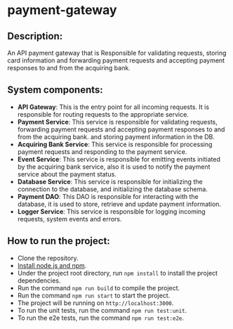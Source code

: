 # payment-gateway

## Description:
An API payment gateway that is Responsible for validating requests, storing card information and forwarding 
payment requests and accepting payment responses to and from the acquiring bank.

## System components:
- **API Gateway**: This is the entry point for all incoming requests. It is responsible for routing requests to the appropriate service.
- **Payment Service**: This service is responsible for validating requests, forwarding payment requests and accepting payment responses to and from the acquiring bank. and storing payment information in the DB.
- **Acquiring Bank Service**: This service is responsible for processing payment requests and responding to the payment service.
- **Event Service**: This service is responsible for emitting events initiated by the acquiring bank service, also it is used to notify the payment service about the payment status.
- **Database Service**: This service is responsible for initializing the connection to the database, and initializing the database schema.
- **Payment DAO**: This DAO is responsible for interacting with the database, it is used to store, retrieve and update payment information.
- **Logger Service**: This service is responsible for logging incoming requests, system events and errors.

## How to run the project:
- Clone the repository.
- [Install node.js and npm](https://nodejs.org/en/download/package-manager).
- Under the project root directory, run `npm install` to install the project dependencies.
- Run the command `npm run build` to compile the project.
- Run the command `npm run start` to start the project.
- The project will be running on `http://localhost:3000`.
- To run the unit tests, run the command `npm run test:unit`.
- To run the e2e tests, run the command `npm run test:e2e`.